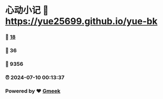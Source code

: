 # 心动小记 :link: https://yue25699.github.io/yue-bk 
### :page_facing_up: [18](https://yue25699.github.io/yue-bk/tag.html) 
### :speech_balloon: 36 
### :hibiscus: 9356 
### :alarm_clock: 2024-07-10 00:13:37 
### Powered by :heart: [Gmeek](https://github.com/Meekdai/Gmeek)
